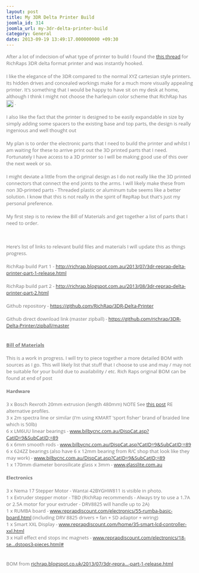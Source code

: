 ```yaml
---
layout: post
title: My 3DR Delta Printer Build
joomla_id: 314
joomla_url: my-3dr-delta-printer-build
category: General
date: 2013-09-19 13:49:17.000000000 +09:30
---
```

<p><span style="color: #777777; font-family: 'Open Sans', sans-serif; font-size: 13px;">After a lot of indecision of what type of printer to build I found the </span><a class="bbcode_url" style="color: #333333; font-family: 'Open Sans', sans-serif; font-size: 13px; outline: none !important;" href="https://web.archive.org/web/20161008193744/http://richrap.blogspot.com.au/2013/07/3dr-reprap-delta-printer-part-1-release.html" target="_blank" rel="nofollow noopener noreferrer">this thread</a><span style="color: #777777; font-family: 'Open Sans', sans-serif; font-size: 13px;"> for RichRaps 3DR delta format printer and was instantly hooked.</span><br style="color: #777777; font-family: 'Open Sans', sans-serif; font-size: 13px;" /><br style="color: #777777; font-family: 'Open Sans', sans-serif; font-size: 13px;" /><span style="color: #777777; font-family: 'Open Sans', sans-serif; font-size: 13px;">I like the elegance of the 3DR compared to the normal XYZ cartesian style printers. Its hidden drives and concealed workings make for a much more visually appealing printer. It's something that I would be happy to have sit on my desk at home, although I think I might not choose the harlequin color scheme that RichRap has </span><img class="bbcode_smiley" style="max-width: 100%; height: auto; vertical-align: middle; border: 0px; max-height: 800px; color: #777777; font-family: 'Open Sans', sans-serif; font-size: 13px;" title=":lol:" src="https://web.archive.org/web/20161008193744im_/media/kunena/emoticons/grin.png" alt=":lol:" width="19" height="19" /><span style="color: #777777; font-family: 'Open Sans', sans-serif; font-size: 13px;"> .</span><br style="color: #777777; font-family: 'Open Sans', sans-serif; font-size: 13px;" /><br style="color: #777777; font-family: 'Open Sans', sans-serif; font-size: 13px;" /><span style="color: #777777; font-family: 'Open Sans', sans-serif; font-size: 13px;">I also like the fact that the printer is designed to be easily expandable in size by simply adding some spacers to the existing base and top parts, the design is really ingenious and well thought out</span><br style="color: #777777; font-family: 'Open Sans', sans-serif; font-size: 13px;" /><br style="color: #777777; font-family: 'Open Sans', sans-serif; font-size: 13px;" /><span style="color: #777777; font-family: 'Open Sans', sans-serif; font-size: 13px;">My plan is to order the electronic parts that I need to build the printer and whilst I am waiting for these to arrive print out the 3D printed parts that I need. Fortunately I have access to a 3D printer so I will be making good use of this over the next week or so.</span><br style="color: #777777; font-family: 'Open Sans', sans-serif; font-size: 13px;" /><br style="color: #777777; font-family: 'Open Sans', sans-serif; font-size: 13px;" /><span style="color: #777777; font-family: 'Open Sans', sans-serif; font-size: 13px;">I might deviate a little from the original design as I do not really like the 3D printed connectors that connect the end joints to the arms. I will likely make these from non 3D-printed parts - Threaded plastic or aluminum tube seems like a better solution. I know that this is not really in the spirit of RepRap but that's just my personal preference.</span><br style="color: #777777; font-family: 'Open Sans', sans-serif; font-size: 13px;" /><br style="color: #777777; font-family: 'Open Sans', sans-serif; font-size: 13px;" /><span style="color: #777777; font-family: 'Open Sans', sans-serif; font-size: 13px;">My first step is to review the Bill of Materials and get together a list of parts that I need to order.</span></p>
<p> </p>
<p><span style="color: #777777; font-family: 'Open Sans', sans-serif; font-size: 13px;">Here's list of links to relevant build files and materials I will update this as things progress.</span><br style="color: #777777; font-family: 'Open Sans', sans-serif; font-size: 13px;" /><br style="color: #777777; font-family: 'Open Sans', sans-serif; font-size: 13px;" /><span style="color: #777777; font-family: 'Open Sans', sans-serif; font-size: 13px;">RichRap build Part 1 - </span><a class="bbcode_url" style="color: #333333; font-family: 'Open Sans', sans-serif; font-size: 13px; outline: none !important;" href="https://web.archive.org/web/20161008193744/http://richrap.blogspot.com.au/2013/07/3dr-reprap-delta-printer-part-1-release.html" target="_blank" rel="nofollow noopener noreferrer">http://richrap.blogspot.com.au/2013/07/3dr-reprap-delta-printer-part-1-release.html</a><br style="color: #777777; font-family: 'Open Sans', sans-serif; font-size: 13px;" /><br style="color: #777777; font-family: 'Open Sans', sans-serif; font-size: 13px;" /><span style="color: #777777; font-family: 'Open Sans', sans-serif; font-size: 13px;">RichRap build part 2 - </span><a class="bbcode_url" style="color: #333333; font-family: 'Open Sans', sans-serif; font-size: 13px; outline: none !important;" href="https://web.archive.org/web/20161008193744/http://richrap.blogspot.com.au/2013/08/3dr-reprap-delta-printer-part-2.html" target="_blank" rel="nofollow noopener noreferrer">http://richrap.blogspot.com.au/2013/08/3dr-reprap-delta-printer-part-2.html</a><br style="color: #777777; font-family: 'Open Sans', sans-serif; font-size: 13px;" /><br style="color: #777777; font-family: 'Open Sans', sans-serif; font-size: 13px;" /><span style="color: #777777; font-family: 'Open Sans', sans-serif; font-size: 13px;">Github repository - </span><a class="bbcode_url" style="color: #333333; font-family: 'Open Sans', sans-serif; font-size: 13px; outline: none !important;" href="https://web.archive.org/web/20161008193744/https://github.com/RichRap/3DR-Delta-Printer" target="_blank" rel="nofollow noopener noreferrer">https://github.com/RichRap/3DR-Delta-Printer</a><br style="color: #777777; font-family: 'Open Sans', sans-serif; font-size: 13px;" /><br style="color: #777777; font-family: 'Open Sans', sans-serif; font-size: 13px;" /><span style="color: #777777; font-family: 'Open Sans', sans-serif; font-size: 13px;">Github direct download link (master zipball) - </span><a class="bbcode_url" style="color: #333333; font-family: 'Open Sans', sans-serif; font-size: 13px; outline: none !important;" href="https://web.archive.org/web/20161008193744/https://github.com/richrap/3DR-Delta-Printer/zipball/master" target="_blank" rel="nofollow noopener noreferrer">https://github.com/richrap/3DR-Delta-Printer/zipball/master</a><br style="color: #777777; font-family: 'Open Sans', sans-serif; font-size: 13px;" /><br style="color: #777777; font-family: 'Open Sans', sans-serif; font-size: 13px;" /><br style="color: #777777; font-family: 'Open Sans', sans-serif; font-size: 13px;" /><u style="color: #777777; font-family: 'Open Sans', sans-serif; font-size: 13px;"><b>Bill of Materials</b></u><br style="color: #777777; font-family: 'Open Sans', sans-serif; font-size: 13px;" /><br style="color: #777777; font-family: 'Open Sans', sans-serif; font-size: 13px;" /><span style="color: #777777; font-family: 'Open Sans', sans-serif; font-size: 13px;">This is a work in progress. I will try to piece together a more detailed BOM with sources as I go. This will likely list that stuff that I choose to use and may / may not be suitable for your build due to availability / etc. Rich Raps original BOM can be found at end of post</span><br style="color: #777777; font-family: 'Open Sans', sans-serif; font-size: 13px;" /><br style="color: #777777; font-family: 'Open Sans', sans-serif; font-size: 13px;" /><b style="color: #777777; font-family: 'Open Sans', sans-serif; font-size: 13px;">Hardware</b><br style="color: #777777; font-family: 'Open Sans', sans-serif; font-size: 13px;" /><br style="color: #777777; font-family: 'Open Sans', sans-serif; font-size: 13px;" /><span style="color: #777777; font-family: 'Open Sans', sans-serif; font-size: 13px;">3 x Bosch Rexroth 20mm extrusion (length 480mm) NOTE See </span><a class="bbcode_url" style="color: #333333; font-family: 'Open Sans', sans-serif; font-size: 13px; outline: none !important;" href="https://web.archive.org/web/20161008193744/community/forum/build-threads/65-deeemms-3dr-delta-build?start=10#166" target="_blank" rel="nofollow noopener noreferrer">this post</a><span style="color: #777777; font-family: 'Open Sans', sans-serif; font-size: 13px;"> RE alternative profiles.</span><br style="color: #777777; font-family: 'Open Sans', sans-serif; font-size: 13px;" /><span style="color: #777777; font-family: 'Open Sans', sans-serif; font-size: 13px;">3 x 2m spectra line or similar (I'm using KMART 'sport fisher' brand of braided line which is 50lb)</span><br style="color: #777777; font-family: 'Open Sans', sans-serif; font-size: 13px;" /><span style="color: #777777; font-family: 'Open Sans', sans-serif; font-size: 13px;">6 x LM6UU linear bearings - </span><a class="bbcode_url" style="color: #333333; font-family: 'Open Sans', sans-serif; font-size: 13px; outline: none !important;" href="https://web.archive.org/web/20161008193744/https://www.bilbycnc.com.au/DispCat.asp?CatID=9&amp;SubCatID=89" target="_blank" rel="nofollow noopener noreferrer">www.bilbycnc.com.au/DispCat.asp?CatID=9&amp;SubCatID;=89</a><br style="color: #777777; font-family: 'Open Sans', sans-serif; font-size: 13px;" /><span style="color: #777777; font-family: 'Open Sans', sans-serif; font-size: 13px;">6 x 6mm smooth rods - </span><a class="bbcode_url" style="color: #333333; font-family: 'Open Sans', sans-serif; font-size: 13px; outline: none !important;" href="https://web.archive.org/web/20161008193744/https://www.bilbycnc.com.au/DispCat.asp?CatID=9&amp;SubCatID=89" target="_blank" rel="nofollow noopener noreferrer">www.bilbycnc.com.au/DispCat.asp?CatID=9&amp;SubCatID;=89</a><br style="color: #777777; font-family: 'Open Sans', sans-serif; font-size: 13px;" /><span style="color: #777777; font-family: 'Open Sans', sans-serif; font-size: 13px;">6 x 624ZZ bearings (also have 6 x 12mm bearing from R/C shop that look like they may work) - </span><a class="bbcode_url" style="color: #333333; font-family: 'Open Sans', sans-serif; font-size: 13px; outline: none !important;" href="https://web.archive.org/web/20161008193744/https://www.bilbycnc.com.au/DispCat.asp?CatID=9&amp;SubCatID=89" target="_blank" rel="nofollow noopener noreferrer">www.bilbycnc.com.au/DispCat.asp?CatID=9&amp;SubCatID;=89</a><br style="color: #777777; font-family: 'Open Sans', sans-serif; font-size: 13px;" /><span style="color: #777777; font-family: 'Open Sans', sans-serif; font-size: 13px;">1 x 170mm diameter borosilicate glass x 3mm - </span><a class="bbcode_url" style="color: #333333; font-family: 'Open Sans', sans-serif; font-size: 13px; outline: none !important;" href="https://web.archive.org/web/20161008193744/http://www.glasslite.com.au/" target="_blank" rel="nofollow noopener noreferrer">www.glasslite.com.au</a><br style="color: #777777; font-family: 'Open Sans', sans-serif; font-size: 13px;" /><br style="color: #777777; font-family: 'Open Sans', sans-serif; font-size: 13px;" /><b style="color: #777777; font-family: 'Open Sans', sans-serif; font-size: 13px;">Electronics</b><br style="color: #777777; font-family: 'Open Sans', sans-serif; font-size: 13px;" /><br style="color: #777777; font-family: 'Open Sans', sans-serif; font-size: 13px;" /><span style="color: #777777; font-family: 'Open Sans', sans-serif; font-size: 13px;">3 x Nema 17 Stepper Motor - Wantai 42BYGHW811 is visible in photo.</span><br style="color: #777777; font-family: 'Open Sans', sans-serif; font-size: 13px;" /><span style="color: #777777; font-family: 'Open Sans', sans-serif; font-size: 13px;">1 x Extruder stepper motor - TBD (RichRap recommends - Always try to use a 1.7A or 2.5A motor for your extruder - DRV8825 will handle up to 2A)</span><br style="color: #777777; font-family: 'Open Sans', sans-serif; font-size: 13px;" /><span style="color: #777777; font-family: 'Open Sans', sans-serif; font-size: 13px;">1 x RUMBA board - </span><a class="bbcode_url" style="color: #333333; font-family: 'Open Sans', sans-serif; font-size: 13px; outline: none !important;" href="https://web.archive.org/web/20161008193744/http://www.reprapdiscount.com/electronics/55-rumba-basic-board.html" target="_blank" rel="nofollow noopener noreferrer">www.reprapdiscount.com/electronics/55-rumba-basic-board.html</a><span style="color: #777777; font-family: 'Open Sans', sans-serif; font-size: 13px;"> (including DRV 8825 drivers + fan + SD adaptor + wiring)</span><br style="color: #777777; font-family: 'Open Sans', sans-serif; font-size: 13px;" /><span style="color: #777777; font-family: 'Open Sans', sans-serif; font-size: 13px;">1 x Smart XXL Display - </span><a class="bbcode_url" style="color: #333333; font-family: 'Open Sans', sans-serif; font-size: 13px; outline: none !important;" href="https://web.archive.org/web/20161008193744/http://www.reprapdiscount.com/home/35-smart-lcd-controller-xxl.html" target="_blank" rel="nofollow noopener noreferrer">www.reprapdiscount.com/home/35-smart-lcd-controller-xxl.html</a><br style="color: #777777; font-family: 'Open Sans', sans-serif; font-size: 13px;" /><span style="color: #777777; font-family: 'Open Sans', sans-serif; font-size: 13px;">3 x Hall effect end stops inc magnets - </span><a class="bbcode_url" style="color: #333333; font-family: 'Open Sans', sans-serif; font-size: 13px; outline: none !important;" href="https://web.archive.org/web/20161008193744/http://www.reprapdiscount.com/electronics/18-set-hall-endstops3-pieces.html" target="_blank" rel="nofollow noopener noreferrer">www.reprapdiscount.com/electronics/18-se...dstops3-pieces.html#</a><br style="color: #777777; font-family: 'Open Sans', sans-serif; font-size: 13px;" /><br style="color: #777777; font-family: 'Open Sans', sans-serif; font-size: 13px;" /><br style="color: #777777; font-family: 'Open Sans', sans-serif; font-size: 13px;" /><span style="color: #777777; font-family: 'Open Sans', sans-serif; font-size: 13px;">BOM from </span><a class="bbcode_url" style="color: #333333; font-family: 'Open Sans', sans-serif; font-size: 13px; outline: none !important;" href="https://web.archive.org/web/20161008193744/http://richrap.blogspot.co.uk/2013/07/3dr-reprap-delta-printer-part-1-release.html" target="_blank" rel="nofollow noopener noreferrer">richrap.blogspot.co.uk/2013/07/3dr-repra...-part-1-release.html</a><br style="color: #777777; font-family: 'Open Sans', sans-serif; font-size: 13px;" /><br style="color: #777777; font-family: 'Open Sans', sans-serif; font-size: 13px;" /></p>
